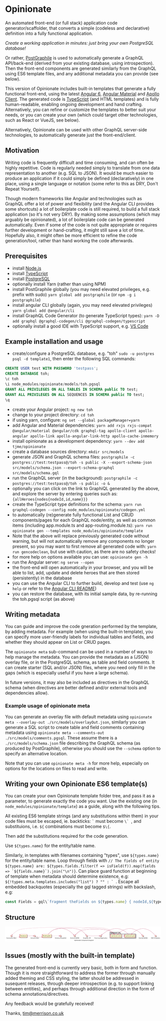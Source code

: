 # Opinionate

An automated front-end (or full stack) application code generator/scaffolder, that converts a simple (codeless and declarative) definition into a fully functional application.

*Create a working application in minutes: just bring your own PostgreSQL database!*

Or rather, [PostGraphile](https://github.com/graphile/postgraphile) is used to automatically generate a GraphQL API/back-end (derived from your existing database, using introspection). Then the front-end components are generated similarly from the GraphQL using ES6 template files, and any additional metadata you can provide (see below).

This version of Opinionate includes built-in templates that generate a fully functional front-end, using the latest [Angular 6](https://angular.io), [Angular Material](https://material.angular.io) and [Apollo Client](https://www.apollographql.com/docs/angular). The generated code is [TypeScript](https://www.typescriptlang.org) (and HTML templates) and is fully human-readable, enabling ongoing development and hand crafting. Alternatively, you can refine or customize the templates to better suit your needs, or you can create your own (which could target other technologies, such as React or VueJS, see below).

Alternatively, Opinionate can be used with other GraphQL server-side technologies, to automatically generate just the front-end/client.

## Motivation

Writing code is frequently difficult and time consuming, and can often be highly repetitive. Code is regularly needed simply to translate from one data representation to another (e.g. SQL to JSON). It would be much easier to produce an application if it could simply be defined (declaratively) in one place, using a single language or notation (some refer to this as DRY, Don't Repeat Yourself).

Though modern frameworks like Angular and technologies such as GraphQL offer a lot of power and flexibility (and the Angular CLI provides some shortcuts) a lot of boilerplate code is still required, to build a full stack application (so it's not very DRY). By making some assumptions (which may arguably be opinionated), a lot of boilerplate code can be generated automatically. Even if some of the code is not quite appropriate or requires further development or hand-crafting, it might still save a lot of time. Hopefully also, it might often be more efficient to refine the code generation/tool, rather than hand working the code afterwards.

## Prerequisites

- install [Node.js](https://nodejs.org/en)
- install [TypeScript](https://www.typescriptlang.org/)
- install [PostgreSQL](https://www.postgresql.org)
- optionally install Yarn (rather than using NPM)
- install PostGraphile globally (you may need elevated privileges, e.g. prefix with sudo) `yarn global add postgraphile` (or `npm -g i postgraphile`)
- install angular CLI globally (again, you may need elevated privileges) `yarn global add @angular/cli`
- install GraphQL Code Generator (to generate TypeScript types): `yarn -D add graphql @graphql-codegen/cli @graphql-codegen/typescript`
- optionally install a good IDE with TypeScript support, e.g. [VS Code](https://code.visualstudio.com)

## Example installation and usage

- create/configure a PostgreSQL database, e.g. "toh" `sudo -u postgres psql -d template1`, then enter the following SQL commands:

```sql
CREATE USER test WITH PASSWORD 'testpass';
CREATE DATABASE toh;
\c toh
\i node_modules/opinionate/models/toh.pgsql
GRANT ALL PRIVILEGES ON ALL TABLES IN SCHEMA public TO test;
GRANT ALL PRIVILEGES ON ALL SEQUENCES IN SCHEMA public TO test;
\q
```

- create your Angular project: `ng new toh`
- change to your project directory: `cd toh`
- if using yarn, configure: `ng set --global packageManager=yarn`
- add Angular and Material dependencies: `yarn add rxjs rxjs-compat @angular/material @angular/cdk graphql-tag apollo-client apollo-angular apollo-link apollo-angular-link-http apollo-cache-inmemory`
- install opinionate as a development dependency: `yarn --dev add tjme/opinionate`
- create a database sources directory: `mkdir src/models`
- generate JSON and GraphQL schema files: `postgraphile -c postgres://test:testpass@/toh -s public -X --export-schema-json src/models/schema.json --export-schema-graphql src/models/schema.gql`
- run the GraphQL server (in the background): `postgraphile -c postgres://test:testpass@/toh -s public -o &`
- optionally you can click on the link to GraphiQL generated by the above, and explore the server by entering queries such as: `{allHeroes{nodes{nodeId,id,name}}}`
- create the TypeScript type definitions for the schema: `yarn run graphql-codegen --config node_modules/opinionate/codegen.yml`
- to automatically (re)generate fully functional List and CRUD components/pages for each GraphQL node/entity, as well as common items (including app.module.ts and app-routing.module.ts): `yarn run opinionate gen --templates node_modules/opinionate/template`
- Note that the above will replace previously generated code without warning, but will not automatically remove any components no longer present, so you may want to first remove all generated code with: `yarn run gencodeclean`, but use with caution, as there are no safety checks!
- for more help on options available you can use: `opinionate gen -h`
- run the Angular server: `ng serve --open`
- the front-end will open automatically in your browser, and you will be able to list, add, update and delete heroes that are then stored (persistently) in the database
- you can use the Angular CLI to further build, develop and test (use `ng help` or refer to the [Angular CLI README](https://github.com/angular/angular-cli/blob/master/README.md))
- you can restore the database, with its initial sample data, by re-running the toh.pgsql script (as above)

## Writing metadata

You can guide and improve the code gneration performed by the template, by adding metadata. For example (when using the built-in template), you can specify more user-friendly labels for individual tables and fields, and whether they should appear on List or CRUD pages.

The `opinionate meta` sub-command can be used in a number of ways to help manage the metadata. You can provide the metadata as a (JSON) overlay file, or in the PostgreSQL schema, as table and field comments. It can create starter (SQL and/or JSON) files, where you need only fill in the gaps (which is especially useful if you have a large schema).

In future versions, it may also be included as directives in the GraphQL schema (when directives are better defined and/or external tools and dependencies allow).

### Example usage of opinionate meta

You can generate an overlay file with default metadata using `opinionate meta --overlay-out ./src/models/overlayOut.json`, similarly you can generate a SQL script to create table and field comments containing metadata using `opinionate meta --comments-out ./src/models/comments.pgsql`. These assume there is a `./src/models/schema.json` file describing the GraphQL schema (as produced by PostGraphile), otherwise you should use the `--schema` option to specify an alternative location.

Note that you can use `opinionate meta -h` for more help, especially on options for the locations on files to read and write.

## Writing your own Opinionate ES6 template(s)

You can create your own Opinionate template folder tree, and pass it as a parameter, to generate exactly the code you want. Use the existing one (in `node_modules/opinionate/template`) as a guide, along with the following tips.

All existing ES6 template strings (and any substitutions within them) in your code files must be escaped, ie. backticks: `` ` `` must become ``\` ``, and substituions, i.e. `${` combinations must become `$\{`.

Then add the substitutions required for the code generation.

Use `${types.name}` for the entity/table name.

Similarly, in templates with filenames containing "types", use `${types.name}` for the entity/table name.
Loop through fields with ``// The fields of entity ${types.name} are: ${types.fields.filter(f => isField(f)).map(fields => `${fields.name}`).join("\n")}``.
Can place guard function at beginning of template when metadata should determine existence, e.g: ``${!types.meta.templates.includes("list") ? "" : ` ``.
Escape all embedded backquotes (especially the gql tagged strings) with backslash, e.g:

```js
const Fields = gql\`fragment theFields on ${types.name} { nodeId,${types.fields.map(fields => `${fields.name}`)} }\`;
```

## Structure

![Opinionate UML component diagram](src/Opinionate.png)

## Issues (mostly with the built-in template)

The generated front-end is currently very basic, both in form and function. Though it is more straightforward to address the former through manually added theming and CSS styling, the latter should be addressed in susequent releases, through deeper introspection (e.g. to support linking between entities), and perhaps through additional direction in the form of schema annotations/directives.

Any feedback would be gratefully received!

Thanks,
tim@merrison.co.uk
